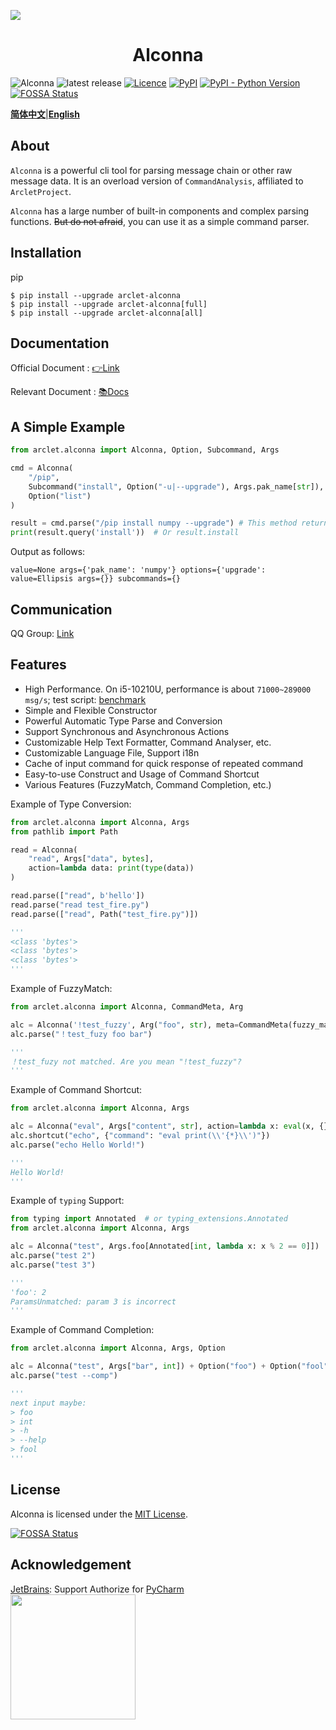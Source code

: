 ![](https://socialify.git.ci/ArcletProject/Alconna/image?description=1&descriptionEditable=A%20High-performance%2C%20Generality%2C%20Humane%20Command%20Line%20Arguments%20Parser%20Library.&font=Inter&forks=1&issues=1&language=1&logo=https%3A%2F%2Farclet.top%2Fimg%2Flogo.svg&name=1&owner=1&pattern=Brick%20Wall&stargazers=1&theme=Auto)
<div align="center"> 

# Alconna

</div>

![Alconna](https://img.shields.io/badge/Arclet-Alconna-2564c2.svg)
![latest release](https://img.shields.io/github/release/ArcletProject/Alconna)
[![Licence](https://img.shields.io/github/license/ArcletProject/Alconna)](https://github.com/ArcletProject/Alconna/blob/master/LICENSE)
[![PyPI](https://img.shields.io/pypi/v/arclet-alconna)](https://pypi.org/project/arclet-alconna)
[![PyPI - Python Version](https://img.shields.io/pypi/pyversions/arclet-alconna)](https://www.python.org/)
[![FOSSA Status](https://app.fossa.com/api/projects/git%2Bgithub.com%2FArcletProject%2FAlconna.svg?type=shield)](https://app.fossa.com/projects/git%2Bgithub.com%2FArcletProject%2FAlconna?ref=badge_shield)

[**简体中文**](README.md)|[**English**](README-EN.md)

## About

`Alconna` is a powerful cli tool for parsing message chain or other raw message data. It is an overload version of `CommandAnalysis`, affiliated to `ArcletProject`.

`Alconna` has a large number of built-in components and complex parsing functions. ~~But do not afraid~~, you can use it as a simple command parser.

## Installation

pip
```shell
$ pip install --upgrade arclet-alconna
$ pip install --upgrade arclet-alconna[full]
$ pip install --upgrade arclet-alconna[all]
```

## Documentation

Official Document : [👉Link](https://arcletproject.github.io/docs/alconna/tutorial)

Relevant Document : [📚Docs](https://graiax.cn/guide/message_parser/alconna.html)

## A Simple Example

```python
from arclet.alconna import Alconna, Option, Subcommand, Args

cmd = Alconna(
    "/pip",
    Subcommand("install", Option("-u|--upgrade"), Args.pak_name[str]),
    Option("list")
)

result = cmd.parse("/pip install numpy --upgrade") # This method returns an 'Arparma' class instance.
print(result.query('install'))  # Or result.install
```

Output as follows:
```
value=None args={'pak_name': 'numpy'} options={'upgrade': value=Ellipsis args={}} subcommands={}
```

## Communication

QQ Group: [Link](https://jq.qq.com/?_wv=1027&k=PUPOnCSH)

## Features

* High Performance. On i5-10210U, performance is about `71000~289000 msg/s`; test script: [benchmark](benchmark.py) 
* Simple and Flexible Constructor 
* Powerful Automatic Type Parse and Conversion
* Support Synchronous and Asynchronous Actions
* Customizable Help Text Formatter, Command Analyser, etc.
* Customizable Language File, Support i18n
* Cache of input command for quick response of repeated command
* Easy-to-use Construct and Usage of Command Shortcut
* Various Features (FuzzyMatch, Command Completion, etc.)

Example of Type Conversion:

```python
from arclet.alconna import Alconna, Args
from pathlib import Path

read = Alconna(
    "read", Args["data", bytes], 
    action=lambda data: print(type(data))
)

read.parse(["read", b'hello'])
read.parse("read test_fire.py")
read.parse(["read", Path("test_fire.py")])

'''
<class 'bytes'>
<class 'bytes'>
<class 'bytes'>
'''
```

Example of FuzzyMatch:

```python
from arclet.alconna import Alconna, CommandMeta, Arg

alc = Alconna('!test_fuzzy', Arg("foo", str), meta=CommandMeta(fuzzy_match=True))
alc.parse("！test_fuzy foo bar")

'''
！test_fuzy not matched. Are you mean "!test_fuzzy"?
'''
```

Example of Command Shortcut:
```python
from arclet.alconna import Alconna, Args

alc = Alconna("eval", Args["content", str], action=lambda x: eval(x, {}, {}))
alc.shortcut("echo", {"command": "eval print(\\'{*}\\')"})
alc.parse("echo Hello World!")

'''
Hello World!
'''
```

Example of `typing` Support:
```python
from typing import Annotated  # or typing_extensions.Annotated
from arclet.alconna import Alconna, Args

alc = Alconna("test", Args.foo[Annotated[int, lambda x: x % 2 == 0]])
alc.parse("test 2")
alc.parse("test 3")

'''
'foo': 2
ParamsUnmatched: param 3 is incorrect
'''
```


Example of Command Completion:
```python
from arclet.alconna import Alconna, Args, Option

alc = Alconna("test", Args["bar", int]) + Option("foo") + Option("fool")
alc.parse("test --comp")

'''
next input maybe:
> foo
> int
> -h
> --help
> fool
'''
```

## License

Alconna is licensed under the [MIT License](LICENSE).

[![FOSSA Status](https://app.fossa.com/api/projects/git%2Bgithub.com%2FArcletProject%2FAlconna.svg?type=large)](https://app.fossa.com/projects/git%2Bgithub.com%2FArcletProject%2FAlconna?ref=badge_large)

## Acknowledgement

[JetBrains](https://www.jetbrains.com/): Support Authorize for [PyCharm](https://www.jetbrains.com/pycharm/)<br>
[<img src="https://cdn.jsdelivr.net/gh/Kyomotoi/CDN@master/noting/jetbrains-variant-3.png" width="200"/>](https://www.jetbrains.com/)